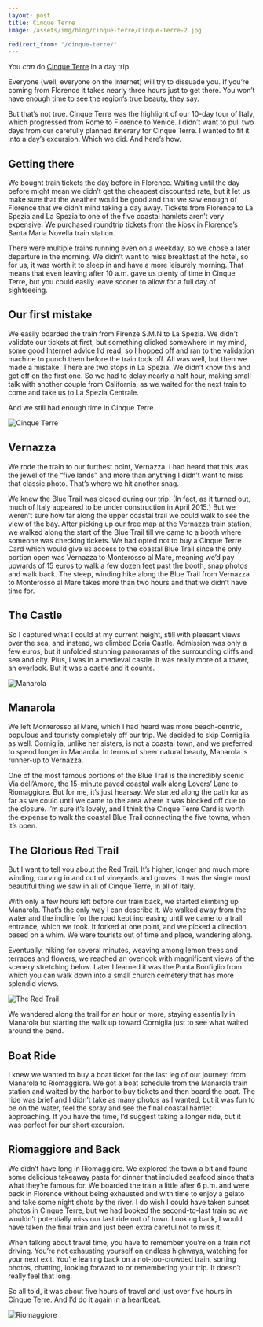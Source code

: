 ```yaml
---
layout: post
title: Cinque Terre
image: /assets/img/blog/cinque-terre/Cinque-Terre-2.jpg

redirect_from: "/cinque-terre/"
---
```


You _can_ do [Cinque Terre](http://www.italia.it/en/discover-italy/liguria/poi/the-cinque-terre.html) in a day trip.

Everyone (well, everyone on the Internet) will try to dissuade you. If you’re coming from Florence it takes nearly three hours just to get there. You won’t have enough time to see the region’s true beauty, they say.

But that’s not true. Cinque Terre was the highlight of our 10-day tour of Italy, which progressed from Rome to Florence to Venice. I didn’t want to pull two days from our carefully planned itinerary for Cinque Terre. I wanted to fit it into a day’s excursion. Which we did. And here’s how.

## Getting there

We bought train tickets the day before in Florence. Waiting until the day before might mean we didn’t get the cheapest discounted rate, but it let us make sure that the weather would be good and that we saw enough of Florence that we didn’t mind taking a day away. Tickets from Florence to La Spezia and La Spezia to one of the five coastal hamlets aren’t very expensive. We purchased roundtrip tickets from the kiosk in Florence’s Santa Maria Novella train station.

There were multiple trains running even on a weekday, so we chose a later departure in the morning. We didn’t want to miss breakfast at the hotel, so for us, it was worth it to sleep in and have a more leisurely morning. That means that even leaving after 10 a.m. gave us plenty of time in Cinque Terre, but you could easily leave sooner to allow for a full day of sightseeing.

## Our first mistake

We easily boarded the train from Firenze S.M.N to La Spezia. We didn’t validate our tickets at first, but something clicked somewhere in my mind, some good Internet advice I’d read, so I hopped off and ran to the validation machine to punch them before the train took off. All was well, but then we made a mistake. There are two stops in La Spezia. We didn’t know this and got off on the first one. So we had to delay nearly a half hour, making small talk with another couple from California, as we waited for the next train to come and take us to La Spezia Centrale.

And we still had enough time in Cinque Terre.

![Cinque Terre](/assets/img/blog/cinque-terre/Cinque-Terre-1.jpg)

## Vernazza

We rode the train to our furthest point, Vernazza. I had heard that this was the jewel of the “five lands” and more than anything I didn’t want to miss that classic photo. That’s where we hit another snag.

We knew the Blue Trail was closed during our trip. (In fact, as it turned out, much of Italy appeared to be under construction in April 2015.) But we weren’t sure how far along the upper coastal trail we could walk to see the view of the bay. After picking up our free map at the Vernazza train station, we walked along the start of the Blue Trail till we came to a booth where someone was checking tickets. We had opted not to buy a Cinque Terre Card which would give us access to the coastal Blue Trail since the only portion open was Vernazza to Monterosso al Mare, meaning we’d pay upwards of 15 euros to walk a few dozen feet past the booth, snap photos and walk back. The steep, winding hike along the Blue Trail from Vernazza to Monterosso al Mare takes more than two hours and that we didn’t have time for.

## The Castle

So I captured what I could at my current height, still with pleasant views over the sea, and instead, we climbed Doria Castle. Admission was only a few euros, but it unfolded stunning panoramas of the surrounding cliffs and sea and city. Plus, I was in a medieval castle. It was really more of a tower, an overlook. But it was a castle and it counts.

![Manarola](/assets/img/blog/cinque-terre/Cinque-Terre-3.jpg)

## Manarola

We left Monterosso al Mare, which I had heard was more beach-centric, populous and touristy completely off our trip. We decided to skip Corniglia as well. Corniglia, unlike her sisters, is not a coastal town, and we preferred to spend longer in Manarola. In terms of sheer natural beauty, Manarola is runner-up to Vernazza.

One of the most famous portions of the Blue Trail is the incredibly scenic Via dell’Amore, the 15-minute paved coastal walk along Lovers’ Lane to Riomaggiore. But for me, it’s just hearsay. We started along the path for as far as we could until we came to the area where it was blocked off due to the closure. I’m sure it’s lovely, and I think the Cinque Terre Card is worth the expense to walk the coastal Blue Trail connecting the five towns, when it’s open.

## The Glorious Red Trail

But I want to tell you about the Red Trail. It’s higher, longer and much more winding, curving in and out of vineyards and groves. It was the single most beautiful thing we saw in all of Cinque Terre, in all of Italy.

With only a few hours left before our train back, we started climbing up Manarola. That’s the only way I can describe it. We walked away from the water and the incline for the road kept increasing until we came to a trail entrance, which we took. It forked at one point, and we picked a direction based on a whim. We were tourists out of time and place, wandering along.

Eventually, hiking for several minutes, weaving among lemon trees and terraces and flowers, we reached an overlook with magnificent views of the scenery stretching below. Later I learned it was the Punta Bonfiglio from which you can walk down into a small church cemetery that has more splendid views.

![The Red Trail](/assets/img/blog/cinque-terre/Cinque-Terre-4.jpg)

We wandered along the trail for an hour or more, staying essentially in Manarola but starting the walk up toward Corniglia just to see what waited around the bend.

## Boat Ride

I knew we wanted to buy a boat ticket for the last leg of our journey: from Manarola to Riomaggiore. We got a boat schedule from the Manarola train station and waited by the harbor to buy tickets and then board the boat. The ride was brief and I didn’t take as many photos as I wanted, but it was fun to be on the water, feel the spray and see the final coastal hamlet approaching. If you have the time, I’d suggest taking a longer ride, but it was perfect for our short excursion.

## Riomaggiore and Back

We didn’t have long in Riomaggiore. We explored the town a bit and found some delicious takeaway pasta for dinner that included seafood since that’s what they’re famous for. We boarded the train a little after 6 p.m. and were back in Florence without being exhausted and with time to enjoy a gelato and take some night shots by the river. I do wish I could have taken sunset photos in Cinque Terre, but we had booked the second-to-last train so we wouldn’t potentially miss our last ride out of town. Looking back, I would have taken the final train and just been extra careful not to miss it.

When talking about travel time, you have to remember you’re on a train not driving. You’re not exhausting yourself on endless highways, watching for your next exit. You’re leaning back on a not-too-crowded train, sorting photos, chatting, looking forward to or remembering your trip. It doesn’t really feel that long.

So all told, it was about five hours of travel and just over five hours in Cinque Terre. And I’d do it again in a heartbeat.

![Riomaggiore](/assets/img/blog/cinque-terre/Cinque-Terre-5.jpg)
